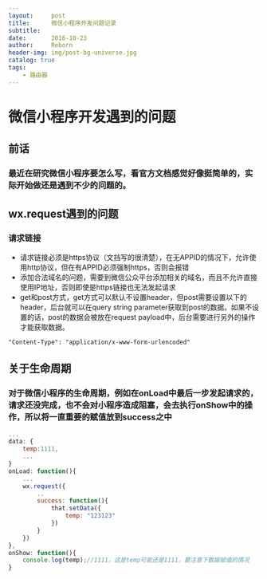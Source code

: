 ```yaml
---
layout:     post
title:      微信小程序开发问题记录
subtitle:   
date:       2016-10-23
author:     Reborn
header-img: img/post-bg-universe.jpg
catalog: true
tags:
    - 路由器
---
```


# 微信小程序开发遇到的问题
## 前话
### 最近在研究微信小程序要怎么写，看官方文档感觉好像挺简单的，实际开始做还是遇到不少的问题的。

## wx.request遇到的问题
### 请求链接
- 请求链接必须是https协议（文挡写的很清楚），在无APPID的情况下，允许使用http协议，但在有APPID必须强制https，否则会报错
- 添加合法域名的问题，需要到微信公众平台添加相关的域名，而且不允许直接使用IP地址，否则即使是https链接也无法发起请求
- get和post方式，get方式可以默认不设置header，但post需要设置以下的header，后台就可以在query string parameter获取到post的数据。如果不设置的话，post的数据会被放在request payload中，后台需要进行另外的操作才能获取数据。
```
"Content-Type": "application/x-www-form-urlencoded"
```

## 关于生命周期
### 对于微信小程序的生命周期，例如在onLoad中最后一步发起请求的，请求还没完成，也不会对小程序造成阻塞，会去执行onShow中的操作，所以将一直重要的赋值放到success之中
```javascript
...
data: {
    temp:1111,
    ...
}
onLoad: function(){
    ...
    wx.request({
        ..
        success: function(){
            that.setData({
                temp: "123123"
            })
        }
    })
},
onShow: function(){
    console.log(temp);//1111，这是temp可能还是1111，要注意下数据赋值的情况
}
```